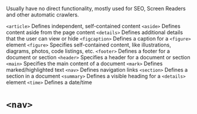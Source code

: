 Usually have no direct functionality, mostly used for SEO, Screen Readers and other automatic crawlers.


`<article>` 	Defines independent, self-contained content
`<aside>` 	Defines content aside from the page content
`<details>` 	Defines additional details that the user can view or hide
`<figcaption>` 	Defines a caption for a `<figure>` element
`<figure>` 	Specifies self-contained content, like illustrations, diagrams, photos, code listings, etc.
`<footer>` 	Defines a footer for a document or section
`<header>` 	Specifies a header for a document or section
`<main>` 	Specifies the main content of a document
`<mark>` 	Defines marked/highlighted text
`<nav>` 	Defines navigation links
`<section>` 	Defines a section in a document
`<summary>` 	Defines a visible heading for a `<details>` element
`<time>` 	Defines a date/time

# `<nav>`
